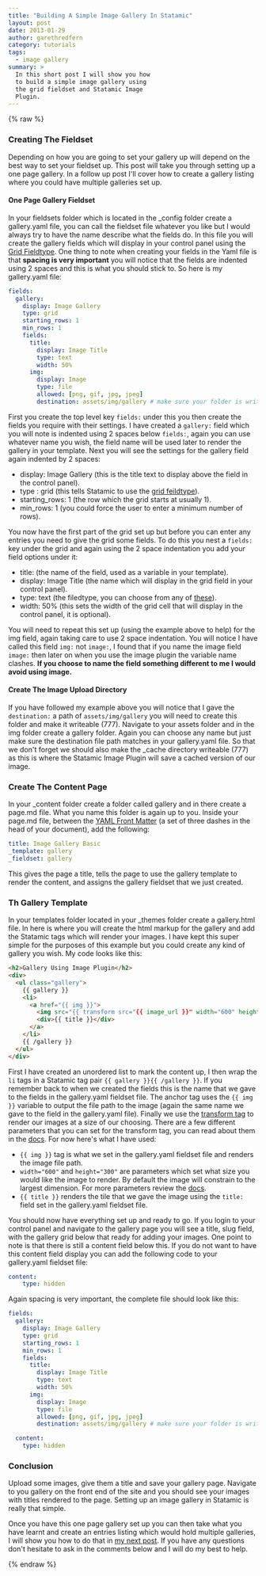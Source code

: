 ```yaml
---
title: "Building A Simple Image Gallery In Statamic"
layout: post
date: 2013-01-29
author: garethredfern
category: tutorials
tags:
  - image gallery
summary: >
  In this short post I will show you how
  to build a simple image gallery using
  the grid fieldset and Statamic Image
  Plugin.
---
```


{% raw %}

### Creating The Fieldset
Depending on how you are going to set your gallery up will depend on the best way to set your fieldset up. This post will take you through setting up a one page gallery. In a follow up post I'll cover how to create a gallery listing where you could have multiple galleries set up.

#### One Page Gallery Fieldset
In your fieldsets folder which is located in the _config folder create a gallery.yaml file, you can call the fieldset file whatever you like but I would always try to have the name describe what the fields do. In this file you will create the gallery fields which will display in your control panel using the [Grid Fieldtype](http://statamic.com/learn/documentation/fieldtypes/grid). One thing to note when creating your fields in the Yaml file is that **spacing is very important** you will notice that the fields are indented using 2 spaces and this is what you should stick to. So here is my gallery.yaml file:

~~~yaml
fields:
  gallery:
    display: Image Gallery
    type: grid
    starting_rows: 1
    min_rows: 1
    fields:
      title:
        display: Image Title
        type: text
        width: 50%
      img:
        display: Image
        type: file
        allowed: [png, gif, jpg, jpeg]
        destination: assets/img/gallery # make sure your folder is writeable
~~~

First you create the top level key `fields:` under this you then create the fields you require with their settings. I have created a `gallery:` field which you will note is indented using 2 spaces below `fields:`, again you can use whatever name you wish, the field name will be used later to render the gallery in your template. Next you will see the settings for the gallery field again indented by 2 spaces:

* display: Image Gallery (this is the title text to display above the field in the control panel).
* type : grid (this tells Statamic to use the [grid feildtype](http://statamic.com/learn/documentation/fieldtypes/grid)).
* starting_rows: 1 (the row which the grid starts at usually 1).
* min_rows: 1 (you could force the user to enter a minimum number of rows).

You now have the first part of the grid set up but before you can enter any entries you need to give the grid some fields. To do this you nest a `fields:` key under the grid and again using the 2 space indentation you add your field options under it:

* title: (the name of the field, used as a variable in your template).
* display: Image Title (the name which will display in the grid field in your control panel).
* type: text (the filedtype, you can choose from any of [these](http://statamic.com/learn/documentation/fieldtypes)).
* width: 50% (this sets the width of the grid cell that will display in the control panel, it is optional).

You will need to repeat this set up (using the example above to help) for the img field, again taking care to use 2 space indentation. You will notice I have called this field `img:` not `image:`, I found that if you name the image field `image:` then later on when you use the image plugin the variable name clashes. **If you choose to name the field something different to me I would avoid using image.**

#### Create The Image Upload Directory
If you have followed my example above you will notice that I gave the `destination:` a path of `assets/img/gallery` you will need to create this folder and make it writeable (777). Navigate to your assets folder and in the img folder create a gallery folder. Again you can choose any name but just make sure the destination file path matches in your gallery.yaml file. So that we don't forget we should also make the _cache directory writeable (777) as this is where the Statamic Image Plugin will save a cached version of our image.

### Create The Content Page
In your _content folder create a folder called gallery and in there create a page.md file. What you name this folder is again up to you. Inside your page.md file, between the [YAML Front Matter](http://statamic.com/learn/core-concepts/content-files) (a set of three dashes in the head of your document), add the following:

~~~yaml
title: Image Gallery Basic
_template: gallery
_fieldset: gallery
~~~

This gives the page a title, tells the page to use the gallery template to render the content, and assigns the gallery fieldset that we just created.

### Th Gallery Template
In your templates folder located in your _themes folder create a gallery.html file. In here is where you will create the html markup for the gallery and add the Statamic tags which will render your images. I have kept this super simple for the purposes of this example but you could create any kind of gallery you wish. My code looks like this:

~~~html
<h2>Gallery Using Image Plugin</h2>
<div>
  <ul class="gallery">
    {{ gallery }}
    <li>
      <a href="{{ img }}">
        <img src="{{ transform src="{{ image_url }}" width="600" height="300" }}">
        <div>{{ title }}</div>
      </a>
    </li>
    {{ /gallery }}
  </ul>
</div>
~~~

First I have created an unordered list to mark the content up, I then wrap the `li` tags in a Statamic tag pair `{{ gallery }}{{ /gallery }}`. If you remember back to when we created the fields this is the name that we gave to the fields in the gallery.yaml fieldset file. The anchor tag uses the `{{ img }}` variable to output the file path to the image (again the same name we gave to the field in the gallery.yaml file). Finally we use the [transform tag](http://statamic.com/learn/documentation/tags/transform) to render our images at a size of our choosing. There are a few different parameters that you can set for the transform tag, you can read about them in the [docs](http://statamic.com/learn/documentation/tags/transform). For now here's what I have used:

* `{{ img }}` tag is what we set in the gallery.yaml fieldset file and renders the image file path.
* `width="600"` and `height="300"` are parameters which set what size you would like the image to render. By default the image will constrain to the largest dimension. For more parameters review the [docs](http://statamic.com/learn/documentation/tags/transform).
* `{{ title }}` renders the tile that we gave the image using the `title:` field set in the gallery.yaml fieldset file.

You should now have everything set up and ready to go. If you login to your control panel and navigate to the gallery page you will see a title, slug field, with the gallery grid below that ready for adding your images. One point to note is that there is still a content field below this. If you do not want to have this content field display you can add the following code to your gallery.yaml fieldset file:

~~~yaml
content:
	type: hidden
~~~

Again spacing is very important, the complete file should look like this:

~~~yaml
fields:
  gallery:
    display: Image Gallery
    type: grid
    starting_rows: 1
    min_rows: 1
    fields:
      title:
        display: Image Title
        type: text
        width: 50%
      img:
        display: Image
        type: file
        allowed: [png, gif, jpg, jpeg]
        destination: assets/img/gallery # make sure your folder is writeable

  content:
    type: hidden
~~~

### Conclusion
Upload some images, give them a title and save your gallery page. Navigate to you gallery on the front end of the site and you should see your images with titles rendered to the page. Setting up an image gallery in Statamic is really that simple.

Once you have this one page gallery set up you can then take what you have learnt and create an entries listing which would hold multiple galleries, I will show you how to do that in [my next post](http://www.statamicthemes.com/articles/building-multiple-image-galleries-statamic). If you have any questions don't hesitate to ask in the comments below and I will do my best to help.

{% endraw %}
